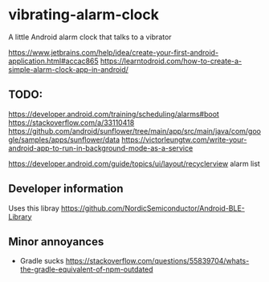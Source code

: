 # vibrating-alarm-clock
A little Android alarm clock that talks to a vibrator

https://www.jetbrains.com/help/idea/create-your-first-android-application.html#accac865
https://learntodroid.com/how-to-create-a-simple-alarm-clock-app-in-android/

## TODO:
https://developer.android.com/training/scheduling/alarms#boot
https://stackoverflow.com/a/33110418
https://github.com/android/sunflower/tree/main/app/src/main/java/com/google/samples/apps/sunflower/data
https://victorleungtw.com/write-your-android-app-to-run-in-background-mode-as-a-service

https://developer.android.com/guide/topics/ui/layout/recyclerview
alarm list

## Developer information

Uses this libray https://github.com/NordicSemiconductor/Android-BLE-Library

## Minor annoyances

- Gradle sucks https://stackoverflow.com/questions/55839704/whats-the-gradle-equivalent-of-npm-outdated
